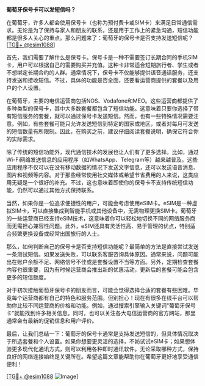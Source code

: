 **葡萄牙保号卡可以发短信吗？**

在葡萄牙，许多人都会使用保号卡（也称为预付费卡或SIM卡）来满足日常通信需求。无论是为了保持与家人和朋友的联系，还是用于工作上的紧急沟通，短信功能都是很多人关心的重点。那么问题来了：葡萄牙的保号卡是否支持发送短信呢？[[TG💪+ @esim1088](https://t.me/s/esim1088)]

首先，我们需要了解什么是保号卡。保号卡是一种不需要签订长期合同的手机SIM卡，用户可以根据自己的需要购买并充值。这种卡非常适合短期旅行者、学生或者不想绑定长期合约的人群。通常情况下，保号卡不仅能够提供语音通话服务，还支持发送和接收短信。不过，具体的功能是否全面，还要看运营商提供的套餐以及用户的个人设置。

在葡萄牙，主要的电信运营商包括NOS、Vodafone和MEO。这些运营商都提供了多种类型的保号卡，其中大多数套餐都包含了短信功能。这意味着只要你选择了带有短信服务的套餐，就可以通过保号卡发送短信。然而，也有一些特殊情况需要注意。例如，有些套餐可能只允许发送短信到特定的国家或地区，或者对每月可发送的短信数量有所限制。因此，在购买之前，建议仔细阅读套餐说明，确保它符合你的实际需求。

除了传统的短信功能外，现代通信技术的发展也让人们有了更多选择。比如，通过Wi-Fi网络发送信息的应用程序（如WhatsApp、Telegram等）越来越普及。这些应用程序不仅可以在没有移动数据的情况下发送文字信息，还可以发送语音消息、图片和视频等内容。对于那些经常使用社交媒体或希望节省费用的人来说，这类应用无疑是一个很好的补充。不过，这也意味着即使你的保号卡不支持传统短信功能，仍然可以通过其他方式保持联系。

当然，如果你是一位追求便捷性的用户，可能会考虑使用eSIM卡。eSIM是一种虚拟SIM卡，可以直接集成到智能手机或其他设备中，无需物理更换SIM卡。葡萄牙的一些运营商已经支持eSIM技术，这意味着你可以轻松地切换不同的网络服务商而无需担心兼容性问题。此外，eSIM还具有灵活性高、易于管理的优点，特别适合频繁更换设备或经常出国旅行的人士。

那么，如何判断自己的保号卡是否支持短信功能呢？最简单的方法是直接尝试发送一条测试短信。如果发送失败，可以联系客服咨询具体原因。通常来说，问题可能出在账户余额不足、网络信号不佳或是套餐设置不当等方面。另外，定期检查套餐内容也很重要，因为有时候运营商会推出新的优惠活动，更新后的套餐可能会包含更多的短信额度。

对于初次接触葡萄牙保号卡的朋友而言，可能会觉得选择合适的套餐有些困难。毕竟每个运营商都有自己的特色和服务范围。但别担心！现在有很多在线平台可以帮助你比较不同运营商的价格和功能。例如，通过搜索引擎输入关键词“葡萄牙保号卡”就能找到许多相关信息。同时，也可以关注各大电信运营商的官方网站，那里通常会有最新的促销信息和用户评价。

最后，让我们总结一下：葡萄牙的保号卡通常是支持发送短信的，但具体情况取决于所选套餐和个人设置。如果你想要更灵活的选择，不妨试试eSIM卡；如果想体验更多现代化通讯方式，则可以利用各种即时通讯软件。无论采取哪种方式，保持良好的网络连接始终是关键所在。希望这篇文章能帮助你在葡萄牙更好地享受通信便利！

[[TG💪+ @esim1088](https://t.me/s/esim1088) ![Image](https://i.postimg.cc/4NQfJmqS/Snipaste-2025-05-13-00-14-12.png)]